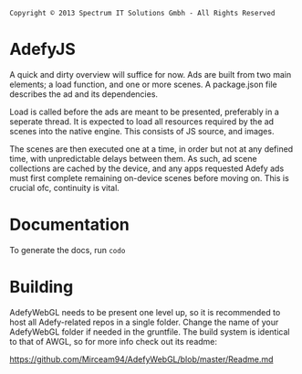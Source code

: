     Copyright © 2013 Spectrum IT Solutions Gmbh - All Rights Reserved

AdefyJS
=======

A quick and dirty overview will suffice for now. Ads are built from two main
elements; a load function, and one or more scenes. A package.json file describes
the ad and its dependencies.

Load is called before the ads are meant to be presented, preferably in a
seperate thread. It is expected to load all resources required by the ad scenes
into the native engine. This consists of JS source, and images.

The scenes are then executed one at a time, in order but not at any defined
time, with unpredictable delays between them. As such, ad scene collections are
cached by the device, and any apps requested Adefy ads must first complete
remaining on-device scenes before moving on. This is crucial ofc, continuity is
vital.

Documentation
=============
To generate the docs, run `codo`

Building
========
AdefyWebGL needs to be present one level up, so it is recommended to host all
Adefy-related repos in a single folder. Change the name of your AdefyWebGL
folder if needed in the gruntfile. The build system is identical to that of
AWGL, so for more info check out its readme:

https://github.com/Mirceam94/AdefyWebGL/blob/master/Readme.md
